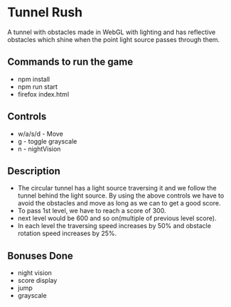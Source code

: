 # Tunnel Rush

A tunnel with obstacles made in WebGL with lighting and has reflective obstacles which shine when the point light source passes through them.

## Commands to run the game

- npm install
- npm run start
- firefox index.html

## Controls

- w/a/s/d - Move
- g - toggle grayscale
- n - nightVision

## Description

* The circular tunnel has a light source traversing it and we follow the tunnel behind the light source. By using the above controls we have to avoid the obstacles and move as long as we can to get a good score.
* To pass 1st level, we have to reach a score of 300.
* next level would be 600 and so on(multiple of previous level score).
* In each level the traversing speed increases by 50% and obstacle rotation speed increases by 25%.

## Bonuses Done

- night vision
- score display
- jump
- grayscale
